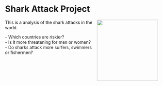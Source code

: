 # Shark Attack Project

<img align="right" src="https://stickershop.line-scdn.net/stickershop/v1/product/1057216/LINEStorePC/main.png" alt="" width="201" height="201" />

<p>This is a analysis of the shark attacks in the world.<p>
<p> - Which countries are riskier?<br>
 - Is it more threatening for men or women?<br>
 - Do sharks attack more surfers, swimmers or fishermen? </p>

